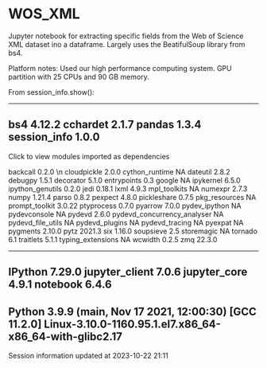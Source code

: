 # WOS_XML
Jupyter notebook for extracting specific fields from the Web of Science XML dataset ino a dataframe. Largely uses the BeatifulSoup library from bs4.

Platform notes: Used our high performance computing system. GPU partition with 25 CPUs and 90 GB memory.

From session_info.show():

-----
bs4                 4.12.2
cchardet            2.1.7
pandas              1.3.4
session_info        1.0.0
-----
Click to view modules imported as dependencies

backcall                    0.2.0 \n
cloudpickle                 2.0.0
cython_runtime              NA
dateutil                    2.8.2
debugpy                     1.5.1
decorator                   5.1.0
entrypoints                 0.3
google                      NA
ipykernel                   6.5.0
ipython_genutils            0.2.0
jedi                        0.18.1
lxml                        4.9.3
mpl_toolkits                NA
numexpr                     2.7.3
numpy                       1.21.4
parso                       0.8.2
pexpect                     4.8.0
pickleshare                 0.7.5
pkg_resources               NA
prompt_toolkit              3.0.22
ptyprocess                  0.7.0
pyarrow                     7.0.0
pydev_ipython               NA
pydevconsole                NA
pydevd                      2.6.0
pydevd_concurrency_analyser NA
pydevd_file_utils           NA
pydevd_plugins              NA
pydevd_tracing              NA
pyexpat                     NA
pygments                    2.10.0
pytz                        2021.3
six                         1.16.0
soupsieve                   2.5
storemagic                  NA
tornado                     6.1
traitlets                   5.1.1
typing_extensions           NA
wcwidth                     0.2.5
zmq                         22.3.0

-----
IPython             7.29.0
jupyter_client      7.0.6
jupyter_core        4.9.1
notebook            6.4.6
-----
Python 3.9.9 (main, Nov 17 2021, 12:00:30) [GCC 11.2.0]
Linux-3.10.0-1160.95.1.el7.x86_64-x86_64-with-glibc2.17
-----
Session information updated at 2023-10-22 21:11

